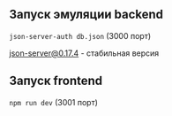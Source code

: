 
## Запуск эмуляции backend
`json-server-auth db.json` (3000 порт)

json-server@0.17.4 - стабильная версия

## Запуск frontend
`npm run dev`        (3001 порт)
